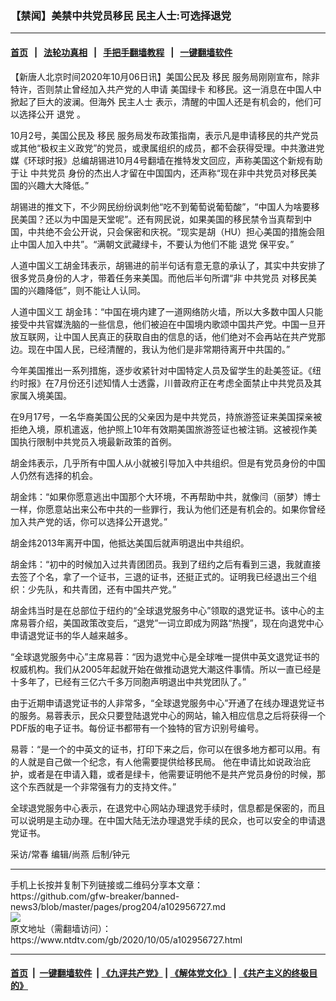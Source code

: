 ### 【禁闻】美禁中共党员移民 民主人士:可选择退党
------------------------

#### [首页](https://github.com/gfw-breaker/banned-news3/blob/master/README.md) &nbsp;&nbsp;|&nbsp;&nbsp; [法轮功真相](https://github.com/begood0513/basic/blob/master/README.md)  &nbsp;&nbsp;|&nbsp;&nbsp; [手把手翻墙教程](https://github.com/gfw-breaker/guides/wiki)  &nbsp;&nbsp;|&nbsp;&nbsp; [一键翻墙软件](https://github.com/gfw-breaker/nogfw/blob/master/README.md)  



<div><div class="post_content" itemprop="articleBody">
 <p>
  【新唐人北京时间2020年10月06日讯】美国公民及
  <ok href="https://www.ntdtv.com/gb/移民.htm">
   移民
  </ok>
  服务局刚刚宣布，除非特许，否则禁止曾经加入共产党的人申请
  <ok href="https://www.ntdtv.com/gb/美国绿卡.htm">
   美国绿卡
  </ok>
  和移民。这一消息在中国人中掀起了巨大的波澜。但海外
  <ok href="https://www.ntdtv.com/gb/民主人士.htm">
   民主人士
  </ok>
  表示，清醒的中国人还是有机会的，他们可以选择公开
  <ok href="https://www.ntdtv.com/gb/退党.htm">
   退党
  </ok>
  。
 </p>
 <p>
  10月2号，美国公民及
  <ok href="https://www.ntdtv.com/gb/移民.htm">
   移民
  </ok>
  服务局发布政策指南，表示凡是申请移民的共产党员或其他“极权主义政党”的党员，或隶属组织的成员，都不会获得受理。中共激进党媒《环球时报》总编胡锡进10月4号翻墙在推特发文回应，声称美国这个新规有助于让
  <ok href="https://www.ntdtv.com/gb/中共党员.htm">
   中共党员
  </ok>
  身份的杰出人才留在中国国内，还声称“现在非中共党员对移民美国的兴趣大大降低。”
 </p>
 <p>
  胡锡进的推文下，不少网民纷纷讽刺他“吃不到葡萄说葡萄酸”，“中国人为啥要移民美国？还以为中国是天堂呢”。还有网民说，如果美国的移民禁令当真帮到中国，中共绝不会公开说，只会保密和庆祝。“现实是胡（HU）担心美国的措施会阻止中国人加入中共”。“满朝文武藏绿卡，不要认为他们不能
  <ok href="https://www.ntdtv.com/gb/退党.htm">
   退党
  </ok>
  保平安。”
 </p>
 <p>
  人道中国义工胡金玮表示，胡锡进的前半句话有意无意的承认了，其实中共安排了很多党员身份的人才，带着任务来美国。而他后半句所谓“非
  <ok href="https://www.ntdtv.com/gb/中共党员.htm">
   中共党员
  </ok>
  对移民美国的兴趣降低”，则不能让人认同。
 </p>
 <p>
  人道中国义工 胡金玮：“中国在境内建了一道网络防火墙，所以大多数中国人只能接受中共官媒洗脑的一些信息，他们被迫在中国境内歌颂中国共产党。中国一旦开放互联网，让中国人民真正的获取自由的信息的话，他们绝对不会再站在共产党那边。现在中国人民，已经清醒的，我认为他们是非常期待离开中共国的。”
 </p>
 <p>
  今年美国推出一系列措施，逐步收紧针对中国特定人员及留学生的赴美签证。《纽约时报》在7月份还引述知情人士透露，川普政府正在考虑全面禁止中共党员及其家属入境美国。
 </p>
 <p>
  在9月17号，一名华裔美国公民的父亲因为是中共党员，持旅游签证来美国探亲被拒绝入境，原机遣返，他护照上10年有效期美国旅游签证也被注销。这被视作美国执行限制中共党员入境最新政策的首例。
 </p>
 <p>
  胡金炜表示，几乎所有中国人从小就被引导加入中共组织。但是有党员身份的中国人仍然有选择的机会。
 </p>
 <p>
  胡金炜：“如果你愿意逃出中国那个大环境，不再帮助中共，就像闫（丽梦）博士一样，你愿意站出来公布中共的一些罪行，我认为他们还是有机会的。如果你曾经加入共产党的话，你可以选择公开退党。”
 </p>
 <p>
  胡金炜2013年离开中国，他抵达美国后就声明退出中共组织。
 </p>
 <p>
  胡金炜：“初中的时候加入过共青团团员。我到了纽约之后有看到三退，我就直接去签了个名，拿了一个证书，三退的证书，还挺正式的。证明我已经退出三个组织：少先队，和共青团，还有中国共产党。”
 </p>
 <p>
  胡金炜当时是在总部位于纽约的“全球退党服务中心”领取的退党证书。该中心的主席易蓉介绍，美国政策改变后，“退党”一词立即成为网路“热搜”，现在向退党中心申请退党证书的华人越来越多。
 </p>
 <p>
  “全球退党服务中心”主席易蓉：“因为退党中心是全球唯一提供中英文退党证书的权威机构。我们从2005年起就开始在做推动退党大潮这件事情。所以一直已经是十多年了，已经有三亿六千多万同胞声明退出中共党团队了。”
 </p>
 <p>
  由于近期申请退党证书的人非常多，“全球退党服务中心”开通了在线办理退党证书的服务。易蓉表示，民众只要登陆退党中心的网站，输入相应信息之后将获得一个PDF版的电子证书。每份证书都带有一个独特的官方识别号编号。
 </p>
 <p>
  易蓉：“是一个的中英文的证书，打印下来之后，你可以在很多地方都可以用。有的人就是自己做一个纪念，有人他需要提供给移民局。 他在申请比如说政治庇护，或者是在申请入籍，或者是绿卡，他需要证明他不是共产党员身份的时候，那这个东西就是一个非常强有力的支持文件。”
 </p>
 <p>
  全球退党服务中心表示，在退党中心网站办理退党手续时，信息都是保密的，而且可以说明是主动办理。在中国大陆无法办理退党手续的民众，也可以安全的申请退党证书。
 </p>
 <p>
  采访/常春 编辑/尚燕 后制/钟元
 </p>
 <div class="single_ad">
 </div>
</div>
</div>
<hr/>
手机上长按并复制下列链接或二维码分享本文章：<br/>
https://github.com/gfw-breaker/banned-news3/blob/master/pages/prog204/a102956727.md <br/>
<a href='https://github.com/gfw-breaker/banned-news3/blob/master/pages/prog204/a102956727.md'><img src='https://github.com/gfw-breaker/banned-news3/blob/master/pages/prog204/a102956727.md.png'/></a> <br/>
原文地址（需翻墙访问）：https://www.ntdtv.com/gb/2020/10/05/a102956727.html


------------------------
#### [首页](https://github.com/gfw-breaker/banned-news3/blob/master/README.md) &nbsp;|&nbsp; [一键翻墙软件](https://github.com/gfw-breaker/nogfw/blob/master/README.md) &nbsp;| [《九评共产党》](https://github.com/gfw-breaker/9ping.md/blob/master/README.md#九评之一评共产党是什么) | [《解体党文化》](https://github.com/gfw-breaker/jtdwh.md/blob/master/README.md) | [《共产主义的终极目的》](https://github.com/gfw-breaker/gczydzjmd.md/blob/master/README.md)


<img src='http://gfw-breaker.win/banned-news3/pages/prog204/a102956727.md' width='0px' height='0px'/>